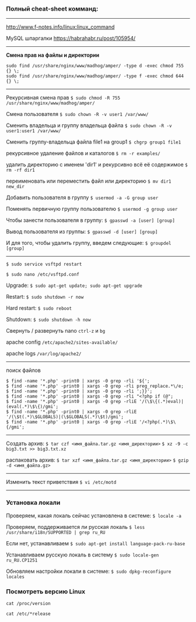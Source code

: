 ### Полный cheat-sheet комманд:
---
http://www.f-notes.info/linux:linux_command

MySQL шпаргалки
https://habrahabr.ru/post/105954/

---

**Смена прав на файлы и директории**

```
sudo find /usr/share/nginx/www/madhog/amper/ -type d -exec chmod 755 {} \;
sudo find /usr/share/nginx/www/madhog/amper/ -type f -exec chmod 644 {} \;
```
---
Рекурсивная смена прав
`$ sudo chmod -R 755 /usr/share/nginx/www/madhog/amper/`

Смена пользователя
`$ sudo chown -R -v user1 /var/www/`

Сменить владельца и группу владельца файла
`$ sudo chown -R -v user1:user1 /var/www/`

Сменить группу-владельца файла file1 на group1
`$ chgrp group1 file1`

рекурсивное удаление файлов и каталогов
`$ rm -r examples/`

удалить директорию с именем 'dir1' и рекурсивно всё её содержимое
`$ rm -rf dir1`

переименовать или переместить файл или директорию
`$ mv dir1 new_dir`

Добавить пользователя в группу
`$ usermod -a -G group user`

Поменять первичную группу пользователю
`$ usermod -g group user`

Чтобы занести пользователя в группу:
`$ gpasswd -a [user] [group]`

Вывод пользователя из группы:
`$ gpasswd -d [user] [group]`

И для того, чтобы удалить группу, введем следующие:
`$ groupdel [group]`

---
`$ sudo service vsftpd restart`

`$ sudo nano /etc/vsftpd.conf`


Upgrade:
`$ sudo apt-get update; sudo apt-get upgrade`

Restart:
`$ sudo shutdown -r now`

Hard restart:
`$ sudo reboot`

Shutdown:
`$ sudo shutdown -h now`

Свернуть / развернуть nano
`ctrl-z` и `bg`

apache config
`/etc/apache2/sites-available/`

apache logs
`/var/log/apache2/`

---
поиск файлов

```
$ find -name '*.php' -print0 | xargs -0 grep -rli '${';
$ find -name '*.php' -print0 | xargs -0 grep -rli preg_replace.*\/e;
$ find -name '*.php' -print0 | xargs -0 grep -rli ';}}';
$ find -name '*.php' -print0 | xargs -0 grep -rli "<?php if (@";
$ find -name '*.php' -print0 | xargs -0 grep -rliE '/(\$\{(.*)eval)|(eval(.*)\$\{)/gmi';
$ find -name '*.php' -print0 | xargs -0 grep -rliE '/(\$t(.*)\$GLOBALS)|(\$GLOBALS(.*)\$t)/gmi';
$ find -name '*.php' -print0 | xargs -0 grep -rliE '/<?php(.*)\$\{/gmi';
```
---

Создать архив:
`$ tar czf <имя_файла.tar.gz <имя_директории>`
`$ xz -9 -c big3.txt >> big3.txt.xz`

распаковать архив:
`$ tar xzf <имя_файла.tar.gz <имя_директории>`
`$ gzip -d <имя_файла.gz>`

---
Изменить текст приветствия
`$ vi /etc/motd`

---

### Установка локали

Проверяем, какая локаль сейчас установлена в системе:
`$ locale -a`

Проверяем, поддерживается ли русская локаль
`$ less /usr/share/i18n/SUPPORTED | grep ru_RU`

Если нет, устанавливаем
`$ sudo apt-get install language-pack-ru-base`

Устанавливаем русскую локаль в систему
`$ sudo locale-gen ru_RU.CP1251`

Обновляем настройки локали в системе:
`$ sudo dpkg-reconfigure locales`

### Посмотреть версию Linux

`cat /proc/version`

`cat /etc/*release`

